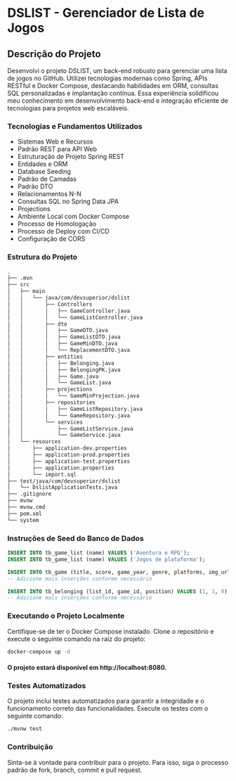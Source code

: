 # DSLIST - Gerenciador de Lista de Jogos

## Descrição do Projeto

Desenvolvi o projeto DSLIST, um back-end robusto para gerenciar uma lista de jogos no GitHub. Utilizei tecnologias modernas como Spring, APIs RESTful e Docker Compose, destacando habilidades em ORM, consultas SQL personalizadas e implantação contínua. Essa experiência solidificou meu conhecimento em desenvolvimento back-end e integração eficiente de tecnologias para projetos web escaláveis.

### Tecnologias e Fundamentos Utilizados

- Sistemas Web e Recursos
- Padrão REST para API Web
- Estruturação de Projeto Spring REST
- Entidades e ORM
- Database Seeding
- Padrão de Camadas
- Padrão DTO
- Relacionamentos N-N
- Consultas SQL no Spring Data JPA
- Projections
- Ambiente Local com Docker Compose
- Processo de Homologação
- Processo de Deploy com CI/CD
- Configuração de CORS

### Estrutura do Projeto

```bash
.
├── .mvn
├── src
│   ├── main
│   │   └── java/com/devsuperior/dslist
│   │       ├── Controllers
│   │       │   ├── GameController.java
│   │       │   └── GameListController.java
│   │       ├── dto
│   │       │   ├── GameDTO.java
│   │       │   ├── GameListDTO.java
│   │       │   ├── GameMinDTO.java
│   │       │   └── ReplacementDTO.java
│   │       ├── entities
│   │       │   ├── Belonging.java
│   │       │   ├── BelongingPK.java
│   │       │   ├── Game.java
│   │       │   └── GameList.java
│   │       ├── projections
│   │       │   └── GameMinProjection.java
│   │       ├── repositories
│   │       │   ├── GameListRepository.java
│   │       │   └── GameRepository.java
│   │       └── services
│   │           ├── GameListService.java
│   │           └── GameService.java
│   └── resources
│       ├── application-dev.properties
│       ├── application-prod.properties
│       ├── application-test.properties
│       ├── application.properties
│       └── import.sql
├── test/java/com/devsuperior/dslist
│   └── DslistApplicationTests.java
├── .gitignore
├── mvnw
├── mvnw.cmd
├── pom.xml
└── system
```

### Instruções de Seed do Banco de Dados

```sql
INSERT INTO tb_game_list (name) VALUES ('Aventura e RPG');
INSERT INTO tb_game_list (name) VALUES ('Jogos de plataforma');

INSERT INTO tb_game (title, score, game_year, genre, platforms, img_url, short_description, long_description) VALUES ('Mass Effect Trilogy', 4.8, 2012, 'Role-playing (RPG), Shooter', 'XBox, Playstation, PC', 'https://raw.githubusercontent.com/devsuperior/java-spring-dslist/main/resources/1.png', 'Lorem ipsum dolor sit amet consectetur adipisicing elit. Odit esse officiis corrupti unde repellat non quibusdam! Id nihil itaque ipsum!', 'Lorem ipsum dolor sit amet consectetur adipisicing elit. Delectus dolorum illum placeat eligendi, quis maiores veniam. Incidunt dolorum, nisi deleniti dicta odit voluptatem nam provident temporibus reprehenderit blanditiis consectetur tenetur. Dignissimos blanditiis quod corporis iste, aliquid perspiciatis architecto quasi tempore ipsam voluptates ea ad distinctio, sapiente qui, amet quidem culpa.');
-- Adicione mais inserções conforme necessário

INSERT INTO tb_belonging (list_id, game_id, position) VALUES (1, 1, 0);
-- Adicione mais inserções conforme necessário
```
### Executando o Projeto Localmente
Certifique-se de ter o Docker Compose instalado. Clone o repositório e execute o seguinte comando na raiz do projeto:
```bash
docker-compose up -d
```
#### O projeto estará disponível em http://localhost:8080.

### Testes Automatizados
O projeto inclui testes automatizados para garantir a integridade e o funcionamento correto das funcionalidades. Execute os testes com o seguinte comando:
```bash
./mvnw test
```

### Contribuição
Sinta-se à vontade para contribuir para o projeto. Para isso, siga o processo padrão de fork, branch, commit e pull request.





















